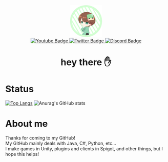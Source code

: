<div id="header" align="center">
  <img src="https://github.com/Massa-san/Massa-san/blob/main/img/MassaProfile.png" width="100"/>
  <div id="badges">
    <a href="https://www.youtube.com/channel/UCez-2_h8tmh86501ZSZLUfw">
      <img src="https://img.shields.io/badge/YouTube-red?style=for-the-badge&logo=youtube&logoColor=white" alt="Youtube Badge"/>
    </a>
    <a href="https://twitter.com/MassaYowayowa">
      <img src="https://img.shields.io/badge/Twitter-blue?style=for-the-badge&logo=twitter&logoColor=white" alt="Twitter Badge"/
    </a>
    <a href="https://discord.com/channels/752090084639244408">
      <img src="https://img.shields.io/badge/Discord-purple?style=for-the-badge&logo=discord&logoColor=white" alt="Discord Badge"/>
    </a>
  </div>
    <h1>hey there ✋</h1>
</div>

# Status
[![Top Langs](https://github-readme-stats.vercel.app/api/top-langs/?username=Massa-san)](https://github.com/anuraghazra/github-readme-stats)
![Anurag's GitHub stats](https://github-readme-stats.vercel.app/api?username=Massa-san&hide=contribs,prs)

# About me
Thanks for coming to my GitHub!  
My GitHub mainly deals with Java, C#, Python, etc...  
I make games in Unity, plugins and clients in Spigot, and other things, but I hope this helps!  
